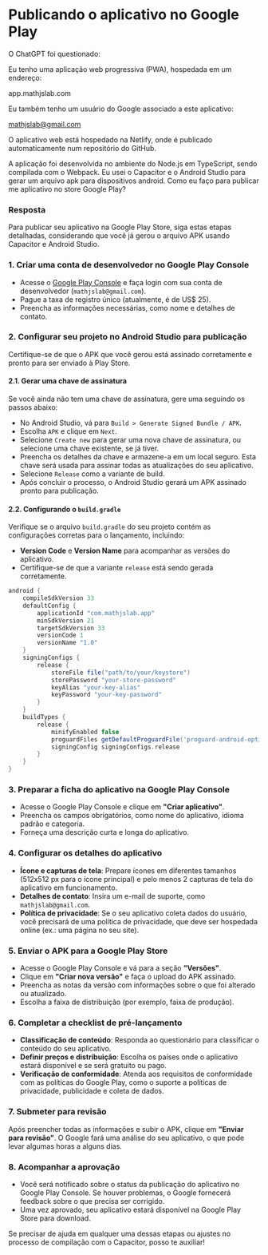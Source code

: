 # Publicando o aplicativo no Google Play

O ChatGPT foi questionado:

Eu tenho uma aplicação web progressiva (PWA), hospedada em um endereço:

app.mathjslab.com

Eu também tenho um usuário do Google associado a este aplicativo:

mathjslab@gmail.com

O aplicativo web está hospedado na Netlify, onde é publicado automaticamente num repositório do GitHub.

A aplicação foi desenvolvida no ambiente do Node.js em TypeScript, sendo compilada com o Webpack. Eu usei o Capacitor e o Android Studio para gerar um arquivo apk para dispositivos android. Como eu faço para publicar me aplicativo no store Google Play?

### Resposta

Para publicar seu aplicativo na Google Play Store, siga estas etapas detalhadas, considerando que você já gerou o arquivo APK usando Capacitor e Android Studio.

### 1. **Criar uma conta de desenvolvedor no Google Play Console**

- Acesse o [Google Play Console](https://play.google.com/console) e faça login com sua conta de desenvolvedor (`mathjslab@gmail.com`).
- Pague a taxa de registro único (atualmente, é de US$ 25).
- Preencha as informações necessárias, como nome e detalhes de contato.

### 2. **Configurar seu projeto no Android Studio para publicação**

Certifique-se de que o APK que você gerou está assinado corretamente e pronto para ser enviado à Play Store.

#### 2.1. **Gerar uma chave de assinatura**

Se você ainda não tem uma chave de assinatura, gere uma seguindo os passos abaixo:

- No Android Studio, vá para `Build > Generate Signed Bundle / APK`.
- Escolha `APK` e clique em `Next`.
- Selecione `Create new` para gerar uma nova chave de assinatura, ou selecione uma chave existente, se já tiver.
- Preencha os detalhes da chave e armazene-a em um local seguro. Esta chave será usada para assinar todas as atualizações do seu aplicativo.
- Selecione `Release` como a variante de build.
- Após concluir o processo, o Android Studio gerará um APK assinado pronto para publicação.

#### 2.2. **Configurando o `build.gradle`**

Verifique se o arquivo `build.gradle` do seu projeto contém as configurações corretas para o lançamento, incluindo:

- **Version Code** e **Version Name** para acompanhar as versões do aplicativo.
- Certifique-se de que a variante `release` está sendo gerada corretamente.

```groovy
android {
    compileSdkVersion 33
    defaultConfig {
        applicationId "com.mathjslab.app"
        minSdkVersion 21
        targetSdkVersion 33
        versionCode 1
        versionName "1.0"
    }
    signingConfigs {
        release {
            storeFile file("path/to/your/keystore")
            storePassword "your-store-password"
            keyAlias "your-key-alias"
            keyPassword "your-key-password"
        }
    }
    buildTypes {
        release {
            minifyEnabled false
            proguardFiles getDefaultProguardFile('proguard-android-optimize.txt'), 'proguard-rules.pro'
            signingConfig signingConfigs.release
        }
    }
}
```

### 3. **Preparar a ficha do aplicativo na Google Play Console**

- Acesse o Google Play Console e clique em **"Criar aplicativo"**.
- Preencha os campos obrigatórios, como nome do aplicativo, idioma padrão e categoria.
- Forneça uma descrição curta e longa do aplicativo.

### 4. **Configurar os detalhes do aplicativo**

- **Ícone e capturas de tela**: Prepare ícones em diferentes tamanhos (512x512 px para o ícone principal) e pelo menos 2 capturas de tela do aplicativo em funcionamento.
- **Detalhes de contato**: Insira um e-mail de suporte, como `mathjslab@gmail.com`.
- **Política de privacidade**: Se o seu aplicativo coleta dados do usuário, você precisará de uma política de privacidade, que deve ser hospedada online (ex.: uma página no seu site).

### 5. **Enviar o APK para a Google Play Store**

- Acesse o Google Play Console e vá para a seção **"Versões"**.
- Clique em **"Criar nova versão"** e faça o upload do APK assinado.
- Preencha as notas da versão com informações sobre o que foi alterado ou atualizado.
- Escolha a faixa de distribuição (por exemplo, faixa de produção).

### 6. **Completar a checklist de pré-lançamento**

- **Classificação de conteúdo**: Responda ao questionário para classificar o conteúdo do seu aplicativo.
- **Definir preços e distribuição**: Escolha os países onde o aplicativo estará disponível e se será gratuito ou pago.
- **Verificação de conformidade**: Atenda aos requisitos de conformidade com as políticas do Google Play, como o suporte a políticas de privacidade, publicidade e coleta de dados.

### 7. **Submeter para revisão**

Após preencher todas as informações e subir o APK, clique em **"Enviar para revisão"**. O Google fará uma análise do seu aplicativo, o que pode levar algumas horas a alguns dias.

### 8. **Acompanhar a aprovação**

- Você será notificado sobre o status da publicação do aplicativo no Google Play Console. Se houver problemas, o Google fornecerá feedback sobre o que precisa ser corrigido.
- Uma vez aprovado, seu aplicativo estará disponível na Google Play Store para download.

Se precisar de ajuda em qualquer uma dessas etapas ou ajustes no processo de compilação com o Capacitor, posso te auxiliar!
